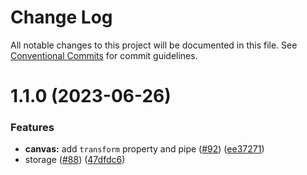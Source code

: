 # Change Log

All notable changes to this project will be documented in this file. See
[Conventional Commits](https://conventionalcommits.org) for commit guidelines.

# 1.1.0 (2023-06-26)

### Features

- **canvas:** add `transform` property and pipe ([#92](https://github.com/tinkoff/ng-web-apis/issues/92))
  ([ee37271](https://github.com/tinkoff/ng-web-apis/commit/ee372716bbc5dd0734b474d12102fec1d5ec3321))
- storage ([#88](https://github.com/tinkoff/ng-web-apis/issues/88))
  ([47dfdc6](https://github.com/tinkoff/ng-web-apis/commit/47dfdc6f6482ed42d852ce5b5ec07d2377aa3af3))
